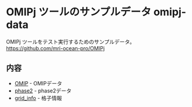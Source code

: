 OMIPj ツールのサンプルデータ omipj-data
========

OMIPj ツールをテスト実行するためのサンプルデータ。
https://github.com/mri-ocean-pro/OMIPj


内容
--------

  * [OMIP](OMIP/README.md)            - OMIPデータ
  * [phase2](phase2/README.md)        - phase2データ
  * [grid_info](grid_infor/README.md) - 格子情報